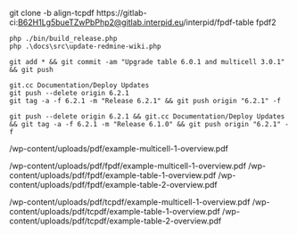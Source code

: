git clone -b align-tcpdf https://gitlab-ci:B62H1Lg5bueTZwPbPhp2@gitlab.interpid.eu/interpid/fpdf-table fpdf2


```shell script
php ./bin/build_release.php
php .\docs\src\update-redmine-wiki.php
```

```shell script
git add * && git commit -am "Upgrade table 6.0.1 and multicell 3.0.1" && git push
```

```shell script
git.cc Documentation/Deploy Updates
git push --delete origin 6.2.1
git tag -a -f 6.2.1 -m "Release 6.2.1" && git push origin "6.2.1" -f

git push --delete origin 6.2.1 && git.cc Documentation/Deploy Updates && git tag -a -f 6.2.1 -m "Release 6.1.0" && git push origin "6.2.1" -f
```



/wp-content/uploads/pdf/example-multicell-1-overview.pdf

/wp-content/uploads/pdf/fpdf/example-multicell-1-overview.pdf
/wp-content/uploads/pdf/fpdf/example-table-1-overview.pdf
/wp-content/uploads/pdf/fpdf/example-table-2-overview.pdf

/wp-content/uploads/pdf/tcpdf/example-multicell-1-overview.pdf
/wp-content/uploads/pdf/tcpdf/example-table-1-overview.pdf
/wp-content/uploads/pdf/tcpdf/example-table-2-overview.pdf